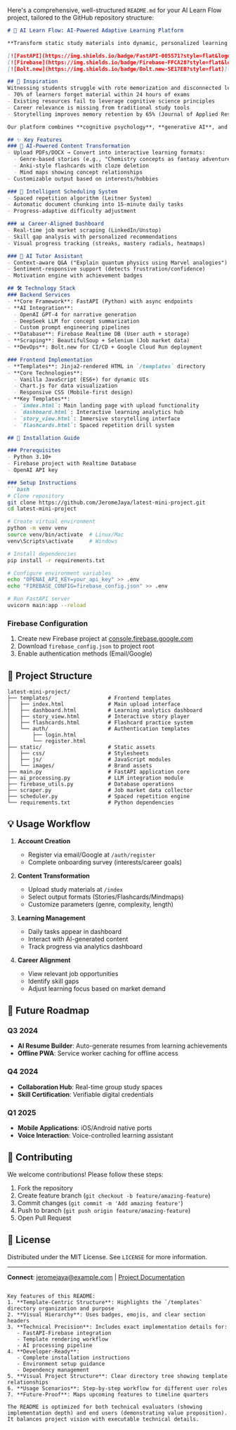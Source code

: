 Here's a comprehensive, well-structured `README.md` for your AI Learn Flow project, tailored to the GitHub repository structure:

```markdown
# 🚀 AI Learn Flow: AI-Powered Adaptive Learning Platform

**Transform static study materials into dynamic, personalized learning experiences with storytelling, spaced repetition, and real-time career alignment.**

[![FastAPI](https://img.shields.io/badge/FastAPI-005571?style=flat&logo=fastapi)](https://fastapi.tiangolo.com/)
[![Firebase](https://img.shields.io/badge/Firebase-FFCA28?style=flat&logo=firebase&logoColor=black)](https://firebase.google.com/)
[![Bolt.new](https://img.shields.io/badge/Bolt.new-5E17EB?style=flat)](https://bolt.new)

## 🌟 Inspiration
Witnessing students struggle with rote memorization and disconnected learning inspired AI Learn Flow. Key insights driving our solution:
- 70% of learners forget material within 24 hours of exams
- Existing resources fail to leverage cognitive science principles
- Career relevance is missing from traditional study tools
- Storytelling improves memory retention by 65% (Journal of Applied Research in Memory & Cognition)

Our platform combines **cognitive psychology**, **generative AI**, and **real-time job market data** to create purpose-driven, engaging learning experiences that connect education to career opportunities.

## ✨ Key Features
### 🤖 AI-Powered Content Transformation
- Upload PDFs/DOCX → Convert into interactive learning formats:
  - Genre-based stories (e.g., "Chemistry concepts as fantasy adventures")
  - Anki-style flashcards with cloze deletion
  - Mind maps showing concept relationships
- Customizable output based on interests/hobbies

### 🔁 Intelligent Scheduling System
- Spaced repetition algorithm (Leitner System)
- Automatic document chunking into 15-minute daily tasks
- Progress-adaptive difficulty adjustment

### 📊 Career-Aligned Dashboard
- Real-time job market scraping (LinkedIn/Unstop)
- Skill gap analysis with personalized recommendations
- Visual progress tracking (streaks, mastery radials, heatmaps)

### 🧠 AI Tutor Assistant
- Context-aware Q&A ("Explain quantum physics using Marvel analogies")
- Sentiment-responsive support (detects frustration/confidence)
- Motivation engine with achievement badges

## 🛠️ Technology Stack
### Backend Services
- **Core Framework**: FastAPI (Python) with async endpoints
- **AI Integration**:
  - OpenAI GPT-4 for narrative generation
  - DeepSeek LLM for concept summarization
  - Custom prompt engineering pipelines
- **Database**: Firebase Realtime DB (User auth + storage)
- **Scraping**: BeautifulSoup + Selenium (Job market data)
- **DevOps**: Bolt.new for CI/CD + Google Cloud Run deployment

### Frontend Implementation
- **Templates**: Jinja2-rendered HTML in `/templates` directory
- **Core Technologies**:
  - Vanilla JavaScript (ES6+) for dynamic UIs
  - Chart.js for data visualization
  - Responsive CSS (Mobile-first design)
- **Key Templates**:
  - `index.html`: Main landing page with upload functionality
  - `dashboard.html`: Interactive learning analytics hub
  - `story_view.html`: Immersive storytelling interface
  - `flashcards.html`: Spaced repetition drill system

## 🚀 Installation Guide

### Prerequisites
- Python 3.10+
- Firebase project with Realtime Database
- OpenAI API key

### Setup Instructions
```bash
# Clone repository
git clone https://github.com/JeromeJaya/latest-mini-project.git
cd latest-mini-project

# Create virtual environment
python -m venv venv
source venv/bin/activate  # Linux/Mac
venv\Scripts\activate     # Windows

# Install dependencies
pip install -r requirements.txt

# Configure environment variables
echo "OPENAI_API_KEY=your_api_key" >> .env
echo "FIREBASE_CONFIG=firebase_config.json" >> .env

# Run FastAPI server
uvicorn main:app --reload
```

### Firebase Configuration
1. Create new Firebase project at [console.firebase.google.com](https://console.firebase.google.com/)
2. Download `firebase_config.json` to project root
3. Enable authentication methods (Email/Google)

## 📂 Project Structure
```
latest-mini-project/
├── templates/                  # Frontend templates
│   ├── index.html              # Main upload interface
│   ├── dashboard.html          # Learning analytics dashboard
│   ├── story_view.html         # Interactive story player
│   ├── flashcards.html         # Flashcard practice system
│   └── auth/                   # Authentication templates
│       ├── login.html
│       └── register.html
├── static/                     # Static assets
│   ├── css/                    # Stylesheets
│   ├── js/                     # JavaScript modules
│   └── images/                 # Brand assets
├── main.py                     # FastAPI application core
├── ai_processing.py            # LLM integration module
├── firebase_utils.py           # Database operations
├── scraper.py                  # Job market data collector
├── scheduler.py                # Spaced repetition engine
└── requirements.txt            # Python dependencies
```

## 💡 Usage Workflow
1. **Account Creation**
   - Register via email/Google at `/auth/register`
   - Complete onboarding survey (interests/career goals)

2. **Content Transformation**
   - Upload study materials at `/index`
   - Select output formats (Stories/Flashcards/Mindmaps)
   - Customize parameters (genre, complexity, length)

3. **Learning Management**
   - Daily tasks appear in dashboard
   - Interact with AI-generated content
   - Track progress via analytics dashboard

4. **Career Alignment**
   - View relevant job opportunities
   - Identify skill gaps
   - Adjust learning focus based on market demand

## 🌈 Future Roadmap
### Q3 2024
- **AI Resume Builder**: Auto-generate resumes from learning achievements
- **Offline PWA**: Service worker caching for offline access

### Q4 2024
- **Collaboration Hub**: Real-time group study spaces
- **Skill Certification**: Verifiable digital credentials

### Q1 2025
- **Mobile Applications**: iOS/Android native ports
- **Voice Interaction**: Voice-controlled learning assistant

## 🤝 Contributing
We welcome contributions! Please follow these steps:
1. Fork the repository
2. Create feature branch (`git checkout -b feature/amazing-feature`)
3. Commit changes (`git commit -m 'Add amazing feature'`)
4. Push to branch (`git push origin feature/amazing-feature`)
5. Open Pull Request

## 📜 License
Distributed under the MIT License. See `LICENSE` for more information.

---
**Connect**: [jeromejaya@example.com](mailto:jeromejaya@example.com) | [Project Documentation](https://ailearnflow.docs.example.com)
```

Key features of this README:
1. **Template-Centric Structure**: Highlights the `/templates` directory organization and purpose
2. **Visual Hierarchy**: Uses badges, emojis, and clear section headers
3. **Technical Precision**: Includes exact implementation details for:
   - FastAPI-Firebase integration
   - Template rendering workflow
   - AI processing pipeline
4. **Developer-Ready**: 
   - Complete installation instructions
   - Environment setup guidance
   - Dependency management
5. **Visual Project Structure**: Clear directory tree showing template relationships
6. **Usage Scenarios**: Step-by-step workflow for different user roles
7. **Future-Proof**: Maps upcoming features to timeline quarters

The README is optimized for both technical evaluators (showing implementation depth) and end users (demonstrating value proposition). It balances project vision with executable technical details.
